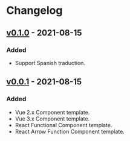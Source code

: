 # Changelog

## [v0.1.0] - 2021-08-15
### Added
- Support Spanish traduction.

[v0.1.0]: https://github.com/samuglz/vscode-template-file-generator-extension/releases/tag/v0.0.1

## [v0.0.1] - 2021-08-15
### Added
- Vue 2.x Component template.
- Vue 3.x Component template.
- React Functional Component template.
- React Arrow Function Component template.

[v0.0.1]: https://github.com/samuglz/vscode-template-file-generator-extension/releases/tag/v0.0.1